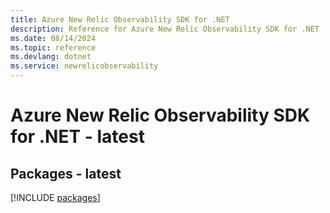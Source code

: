 ```yaml
---
title: Azure New Relic Observability SDK for .NET
description: Reference for Azure New Relic Observability SDK for .NET
ms.date: 08/14/2024
ms.topic: reference
ms.devlang: dotnet
ms.service: newrelicobservability
---
```

# Azure New Relic Observability SDK for .NET - latest
## Packages - latest
[!INCLUDE [packages](new-relic-observability-index.md)]